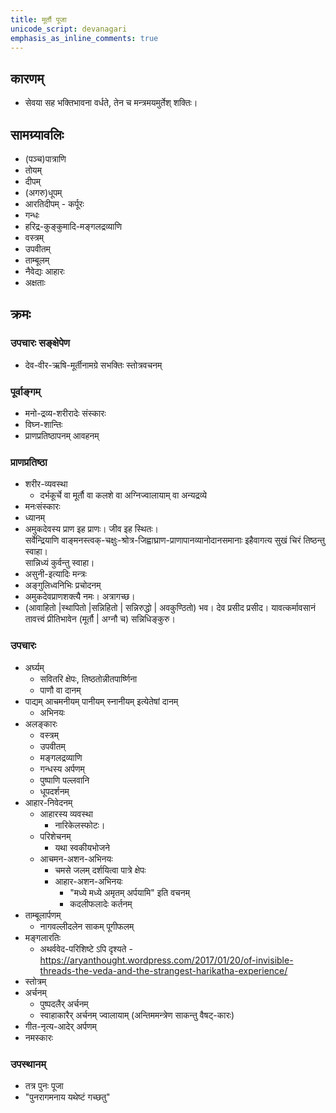 ```yaml
---
title: मूर्तौ पूजा
unicode_script: devanagari
emphasis_as_inline_comments: true
---
```


## कारणम्

- सेवया सह भक्तिभावना वर्धते, तेन च मन्त्रमयमुर्तेश् शक्तिः।

## सामग्र्यावलिः

- (पञ्च)पात्राणि
- तोयम्
- दीपम्
- (अगरु)धूपम्
- आरतिदीपम् - कर्पूरः
- गन्धः
- हरिद्र-कुङ्कुमादि-मङ्गलद्रव्याणि
- वस्त्रम्
- उपवीतम्
- ताम्बूलम्
- नैवेद्यः आहारः
- अक्षताः

## क्रमः

### उपचारः सङ्क्षेपेण
- देव-वीर-ऋषि-मूर्तीनामग्रे सभक्तिः स्तोत्रवचनम्

### पूर्वाङ्गम्
- मनो-द्रव्य-शरीरादेः संस्कारः
- विघ्न-शान्तिः
- प्राणप्रतिष्ठापनम् आवहनम्

### प्राणप्रतिष्ठा
- शरीर-व्यवस्था
  - दर्भकूर्चे वा मूर्तौ वा कलशे वा अग्निज्वालायाम् वा अन्यद्रव्ये
- मनःसंस्कारः
- ध्यानम्
- अमुकदेवस्य प्राण इह प्राणः। जीव इह स्थितः।   
सर्वेन्द्रियाणि वाङ्मनस्त्वक्-चक्षुः-श्रोत्र-जिह्वाघ्राण-प्राणापानव्यानोदानसमानाः इहैवागत्य सुखं चिरं तिष्ठन्तु स्वाहा।  
सान्निध्यं कुर्वन्तु स्वाहा।
- असुनी-इत्यादिः मन्त्रः
- अङ्गुलिध्वनिभिः प्रचोदनम्
- अमुकदेवप्राणशक्त्यै नमः। अत्रागच्छ।
- (आवाहितो |‌स्थापितो |‌सन्निहितो | सन्निरुद्धो | अवकुण्ठितो) भव। देव प्रसीद प्रसीद। यावत्कर्मावसानं तावत्त्वं प्रीतिभावेन (मूर्तौ | अग्नौ च) सन्निधिङ्कुरु।

### उपचारः
- अर्घ्यम्
  - सवितरि क्षेपः, तिष्ठतोन्नीतपार्ष्णिना
  - पाणौ वा दानम्
- पाद्यम् आचमनीयम् पानीयम् स्नानीयम् इत्येतेषां दानम्
  - अभिनयः
- अलङ्कारः
  - वस्त्रम्
  - उपवीतम्
  - मङ्गलद्रव्याणि
  - गन्धस्य अर्पणम्
  - पुष्पाणि पल्लवानि
  - धूपदर्शनम्
- आहार-निवेदनम्
  - आहारस्य व्यवस्था
    - नारिकेलस्फोटः।
  - परिशेचनम्
    - यथा स्वकीयभोजने
  - आचमन-अशन-अभिनयः
    - चमसे जलम् दर्शयित्वा पात्रे क्षेपः
    - आहार-अशन-अभिनयः
      - "मध्ये मध्ये अमृतम् अर्पयामि" इति वचनम्
      - कदलीफलादेः कर्तनम्
- ताम्बूलार्पणम्
  - नागवल्लीदलेन साकम् पूगीफलम्
- मङ्गलारतिः
  - अथर्ववेद-परिशिष्टे ऽपि दृश्यते - https://aryanthought.wordpress.com/2017/01/20/of-invisible-threads-the-veda-and-the-strangest-harikatha-experience/
- स्तोत्रम्
- अर्चनम्
  - पुष्पदलैर् अर्चनम्
  - स्वाहाकारैर् अर्चनम् ज्वालायाम् (अन्तिममन्त्रेण साकन्तु वैषट्-कारः)
- गीत-नृत्य-आदेर् अर्पणम्
- नमस्कारः

### उपस्थानम्

- तत्र पुनः पूजा
- "पुनरागमनाय यथेष्टं गच्छतु"
